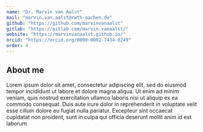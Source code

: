 ```yaml
---
name: "Dr. Marvin van Aalst"
mail: "marvin.van.aalst@rwth-aachen.de"
github: "https://github.com/marvinvanaalst"
gitlab: "https://gitlab.com/marvin.vanaalst/"
website: "https://marvinvanaalst.github.io/"
orcid: "https://orcid.org/0000-0002-7434-0249"
order: 4
---
```


## About me

Lorem ipsum dolor sit amet, consectetur adipiscing elit, sed do eiusmod tempor incididunt ut labore et dolore magna aliqua. Ut enim ad minim veniam, quis nostrud exercitation ullamco laboris nisi ut aliquip ex ea commodo consequat. Duis aute irure dolor in reprehenderit in voluptate velit esse cillum dolore eu fugiat nulla pariatur. Excepteur sint occaecat cupidatat non proident, sunt in culpa qui officia deserunt mollit anim id est laborum
